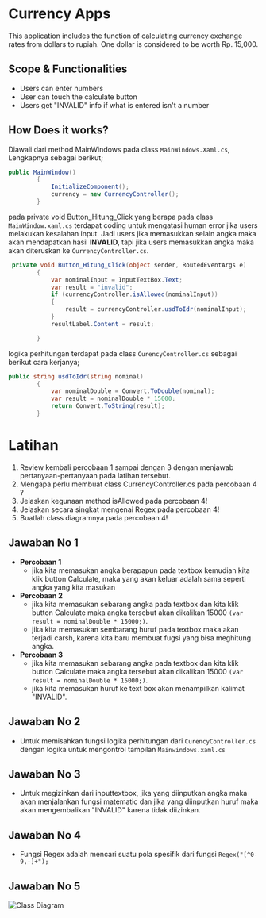 ﻿# Currency Apps
This application includes the function of calculating currency exchange rates from dollars to rupiah. One dollar is considered to be worth Rp. 15,000.

## Scope & Functionalities
- Users can enter numbers
- User can touch the calculate button
- Users get "INVALID" info if what is entered isn't a number

## How Does it works?
Diawali dari method MainWindows pada class `MainWindows.Xaml.cs`, Lengkapnya sebagai berikut;

```csharp
public MainWindow()
        {
            InitializeComponent();
            currency = new CurrencyController();
        }
```


pada private void Button_Hitung_Click yang berapa pada class `MainWindow.xaml.cs` terdapat coding untuk mengatasi human error jika users melakukan kesalahan input. Jadi users jika memasukkan selain angka maka akan mendapatkan hasil **INVALID**, tapi jika users memasukkan angka maka akan diteruskan ke `CurrencyController.cs`.  

```csharp
 private void Button_Hitung_Click(object sender, RoutedEventArgs e)
        {
            var nominalInput = InputTextBox.Text;
            var result = "invalid";
            if (currencyController.isAllowed(nominalInput))
            {
                result = currencyController.usdToIdr(nominalInput);
            }
            resultLabel.Content = result;

        }
```

logika perhitungan terdapat pada class `CurencyController.cs` sebagai berikut cara kerjanya;

```csharp
public string usdToIdr(string nominal)
        {
            var nominalDouble = Convert.ToDouble(nominal);
            var result = nominalDouble * 15000;
            return Convert.ToString(result);
        }
```
# Latihan
1. Review kembali percobaan 1 sampai dengan 3 dengan menjawab pertanyaan-pertanyaan pada latihan tersebut.
2. Mengapa perlu membuat class CurrencyController.cs pada percobaan 4 ?
3. Jelaskan kegunaan method isAllowed pada percobaan 4!
4. Jelaskan secara singkat mengenai Regex pada percobaan 4!
5. Buatlah class diagramnya pada percobaan 4! 


## Jawaban No 1
- **Percobaan 1**
  - jika kita memasukan angka berapapun pada textbox kemudian kita klik button Calculate, maka yang akan keluar adalah sama seperti angka yang kita masukan
- **Percobaan 2**
  - jika kita memasukan sebarang angka pada textbox dan kita klik button Calculate maka angka tersebut akan dikalikan 15000 `(var result = nominalDouble * 15000;)`.
  - jika kita  memasukan sembarang huruf pada textbox maka akan terjadi carsh, karena kita baru membuat fugsi yang bisa meghitung angka.
- **Percobaan 3**
  - jika kita memasukan sebarang angka pada textbox dan kita klik button Calculate maka angka tersebut akan dikalikan 15000 `(var result = nominalDouble * 15000;)`.
  - jika kita memasukan huruf ke text box akan menampilkan kalimat "INVALID".

## Jawaban No 2
- Untuk memisahkan fungsi logika perhitungan dari `CurencyController.cs` dengan logika untuk mengontrol tampilan `Mainwindows.xaml.cs`

## Jawaban No 3
- Untuk megizinkan dari inputtextbox, jika yang diinputkan angka maka akan menjalankan fungsi matematic dan jika yang diinputkan huruf maka akan mengembalikan "INVALID" karena tidak diizinkan.

## Jawaban No 4
- Fungsi Regex adalah mencari suatu pola spesifik dari fungsi `Regex("[^0-9,-]+");`

## Jawaban No 5
![Class Diagram](https://github.com/hafit0/CurrencyApps/blob/master/CurrencyApps/ClassDiagram1.png)
